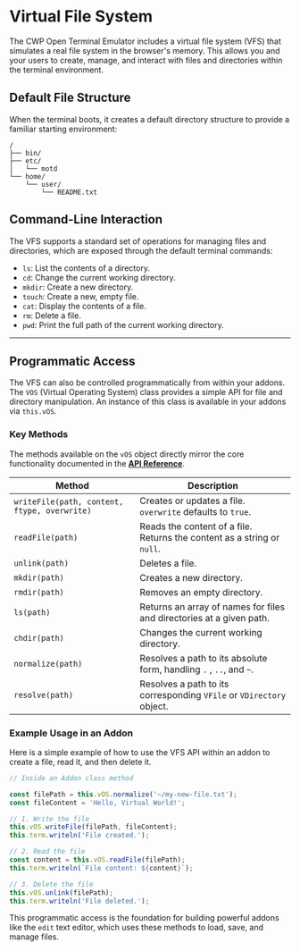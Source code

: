 # Virtual File System

The CWP Open Terminal Emulator includes a virtual file system (VFS) that simulates a real file system in the browser's memory. This allows you and your users to create, manage, and interact with files and directories within the terminal environment.

## Default File Structure

When the terminal boots, it creates a default directory structure to provide a familiar starting environment:

```
/
├── bin/
├── etc/
│   └── motd
└── home/
    └── user/
        └── README.txt
```

## Command-Line Interaction

The VFS supports a standard set of operations for managing files and directories, which are exposed through the default terminal commands:

*   `ls`: List the contents of a directory.
*   `cd`: Change the current working directory.
*   `mkdir`: Create a new directory.
*   `touch`: Create a new, empty file.
*   `cat`: Display the contents of a file.
*   `rm`: Delete a file.
*   `pwd`: Print the full path of the current working directory.

---

## Programmatic Access

The VFS can also be controlled programmatically from within your addons. The `VOS` (Virtual Operating System) class provides a simple API for file and directory manipulation. An instance of this class is available in your addons via `this.vOS`.

### Key Methods

The methods available on the `vOS` object directly mirror the core functionality documented in the **[API Reference](./api-reference.md#file--directory-operations)**.

| Method                                       | Description                                                                     |
| -------------------------------------------- | ------------------------------------------------------------------------------- |
| `writeFile(path, content, ftype, overwrite)` | Creates or updates a file. `overwrite` defaults to `true`.                      |
| `readFile(path)`                             | Reads the content of a file. Returns the content as a string or `null`.         |
| `unlink(path)`                               | Deletes a file.                                                                 |
| `mkdir(path)`                                | Creates a new directory.                                                        |
| `rmdir(path)`                                | Removes an empty directory.                                                     |
| `ls(path)`                                   | Returns an array of names for files and directories at a given path.            |
| `chdir(path)`                                | Changes the current working directory.                                          |
| `normalize(path)`                            | Resolves a path to its absolute form, handling `.` , `..`, and `~`.             |
| `resolve(path)`                              | Resolves a path to its corresponding `VFile` or `VDirectory` object.            |

### Example Usage in an Addon

Here is a simple example of how to use the VFS API within an addon to create a file, read it, and then delete it.

```javascript
// Inside an Addon class method

const filePath = this.vOS.normalize('~/my-new-file.txt');
const fileContent = 'Hello, Virtual World!';

// 1. Write the file
this.vOS.writeFile(filePath, fileContent);
this.term.writeln('File created.');

// 2. Read the file
const content = this.vOS.readFile(filePath);
this.term.writeln(`File content: ${content}`);

// 3. Delete the file
this.vOS.unlink(filePath);
this.term.writeln('File deleted.');
```

This programmatic access is the foundation for building powerful addons like the `edit` text editor, which uses these methods to load, save, and manage files.
